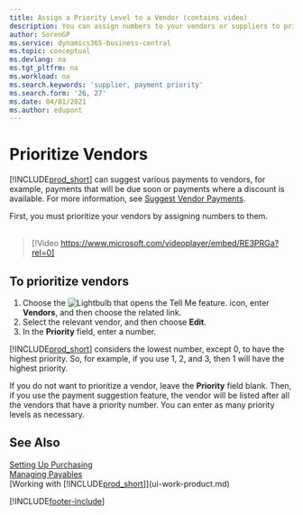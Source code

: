 ```yaml
---
title: Assign a Priority Level to a Vendor (contains video)
description: You can assign numbers to your vendors or suppliers to prioritize them and facilitate payment suggestions in Business Central.
author: SorenGP
ms.service: dynamics365-business-central
ms.topic: conceptual
ms.devlang: na
ms.tgt_pltfrm: na
ms.workload: na
ms.search.keywords: 'supplier, payment priority'
ms.search.form: '26, 27'
ms.date: 04/01/2021
ms.author: edupont
---
```

# <a name="prioritize-vendors"></a>Prioritize Vendors
[!INCLUDE[prod_short](includes/prod_short.md)] can suggest various payments to vendors, for example, payments that will be due soon or payments where a discount is available. For more information, see [Suggest Vendor Payments](payables-how-suggest-vendor-payments.md).

First, you must prioritize your vendors by assigning numbers to them.
<br><br>
> [!Video https://www.microsoft.com/videoplayer/embed/RE3PRGa?rel=0]

## <a name="to-prioritize-vendors"></a>To prioritize vendors
1. Choose the ![Lightbulb that opens the Tell Me feature.](media/ui-search/search_small.png "Tell me what you want to do") icon, enter **Vendors**, and then choose the related link.
2. Select the relevant vendor, and then choose **Edit**.
3. In the **Priority** field, enter a number.

[!INCLUDE[prod_short](includes/prod_short.md)] considers the lowest number, except 0, to have the highest priority. So, for example, if you use 1, 2, and 3, then 1 will have the highest priority.

If you do not want to prioritize a vendor, leave the **Priority** field blank. Then, if you use the payment suggestion feature, the vendor will be listed after all the vendors that have a priority number. You can enter as many priority levels as necessary.

## <a name="see-also"></a>See Also
[Setting Up Purchasing](purchasing-setup-purchasing.md)  
[Managing Payables](payables-manage-payables.md)  
[Working with [!INCLUDE[prod_short](includes/prod_short.md)]](ui-work-product.md)


[!INCLUDE[footer-include](includes/footer-banner.md)]